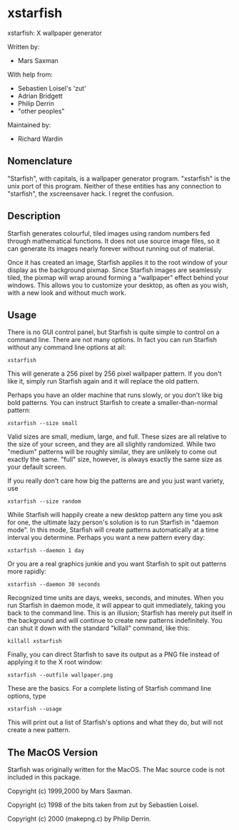 # xstarfish

xstarfish: X wallpaper generator

Written by:

* Mars Saxman

With help from:
* Sebastien Loisel's 'zut'
* Adrian Bridgett
* Philip Derrin
* "other peoples"

Maintained by:

* Richard Wardin

## Nomenclature

"Starfish", with capitals, is a wallpaper generator program. "xstarfish"
is the unix port of this program. Neither of these entities has any
connection to "starfish", the xscreensaver hack. I regret the confusion.

## Description

Starfish generates colourful, tiled images using random numbers fed through
mathematical functions. It does not use source image files, so it can generate
its images nearly forever without running out of material.

Once it has created an image, Starfish applies it to the root window of
your display as the background pixmap. Since Starfish images are
seamlessly tiled, the pixmap will wrap around forming a "wallpaper" effect
behind your windows. This allows you to customize your desktop, as often
as you wish, with a new look and without much work.

## Usage

There is no GUI control panel, but Starfish is quite simple to control on a
command line. There are not many options. In fact you can run Starfish without
any command line options at all:

```
xstarfish
```

This will generate a 256 pixel by 256 pixel wallpaper pattern. If you don't
like it, simply run Starfish again and it will replace the old pattern.

Perhaps you have an older machine that runs slowly, or you don't like big
bold patterns. You can instruct Starfish to create a smaller-than-normal
pattern:

```
xstarfish --size small
```

Valid sizes are small, medium, large, and full. These sizes are all
relative to the size of your screen, and they are all slightly randomized.
While two "medium" patterns will be roughly similar, they are unlikely to
come out exactly the same. "full" size, however, is always exactly the
same size as your default screen.

If you really don't care how big the patterns are and you just want
variety, use

```
xstarfish --size random
```

While Starfish will happily create a new desktop pattern any time you ask
for one, the ultimate lazy person's solution is to run Starfish in "daemon
mode". In this mode, Starfish will create patterns automatically at a time
interval you determine. Perhaps you want a new pattern every day:

```
xstarfish --daemon 1 day
```

Or you are a real graphics junkie and you want Starfish to spit out
patterns more rapidly:

```
xstarfish --daemon 30 seconds
```

Recognized time units are days, weeks, seconds, and minutes. When you run
Starfish in daemon mode, it will appear to quit immediately, taking you
back to the command line. This is an illusion; Starfish has merely put
itself in the background and will continue to create new patterns
indefinitely. You can shut it down with the standard "killall" command,
like this:

```
killall xstarfish
```

Finally, you can direct Starfish to save its output as a PNG file instead
of applying it to the X root window:

```
xstarfish --outfile wallpaper.png
```

These are the basics. For a complete listing of Starfish command line
options, type

```
xstarfish --usage
```

This will print out a list of Starfish's options and what they do, but
will not create a new pattern.

## The MacOS Version

Starfish was originally written for the MacOS. The Mac source code is not
included in this package.

Copyright (c) 1999,2000 by Mars Saxman.

Copyright (c) 1998 of the bits taken from zut by Sebastien Loisel.

Copyright (c) 2000 (makepng.c) by Philip Derrin.
